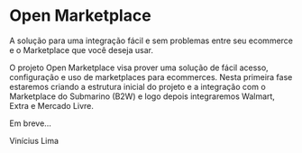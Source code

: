 # Open Marketplace

A solução para uma integração fácil e sem problemas entre seu ecommerce e o Marketplace que você deseja usar.

O projeto Open Marketplace visa prover uma solução de fácil acesso, configuração e uso de marketplaces para ecommerces. 
Nesta primeira fase estaremos criando a estrutura inicial do projeto e a integração com o Marketplace do Submarino (B2W) 
e logo depois integraremos Walmart, Extra e Mercado Livre.

Em breve...

Vinícius Lima
